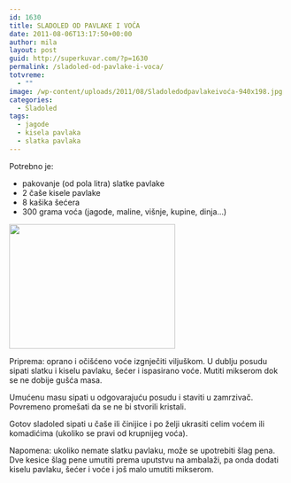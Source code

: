 ```yaml
---
id: 1630
title: SLADOLED OD PAVLAKE I VOĆA
date: 2011-08-06T13:17:50+00:00
author: mila
layout: post
guid: http://superkuvar.com/?p=1630
permalink: /sladoled-od-pavlake-i-voca/
totvreme:
  - ""
image: /wp-content/uploads/2011/08/Sladoledodpavlakeivoća-940x198.jpg
categories:
  - Sladoled
tags:
  - jagode
  - kisela pavlaka
  - slatka pavlaka
---
```

Potrebno je:

  * pakovanje (od pola litra) slatke pavlake
  * 2 čaše kisele pavlake
  * 8 kašika šećera
  * 300 grama voća (jagode, maline, višnje, kupine, dinja&#8230;)

<img class="alignnone size-medium wp-image-3452" title="Sladoledodpavlakeivoća" src="/wp-content/uploads/2011/08/Sladoledodpavlakeivo%C4%87a-300x225.jpg" alt="" width="300" height="225" /> 

Priprema: oprano i očišćeno voće izgnječiti viljuškom. U dublju posudu sipati slatku i kiselu pavlaku, šećer i ispasirano voće. Mutiti mikserom dok se ne dobije gušća masa.

Umućenu masu sipati u odgovarajuću posudu i staviti u zamrzivač. Povremeno promešati da se ne bi stvorili kristali.

Gotov sladoled sipati u čaše ili činijice i po želji ukrasiti celim voćem ili komadićima (ukoliko se pravi od krupnijeg voća).

Napomena: ukoliko nemate slatku pavlaku, može se upotrebiti  šlag pena. Dve kesice šlag pene umutiti prema uputstvu na ambalaži, pa onda dodati kiselu pavlaku, šećer i voće i još malo umutiti mikserom.

&nbsp;

&nbsp;